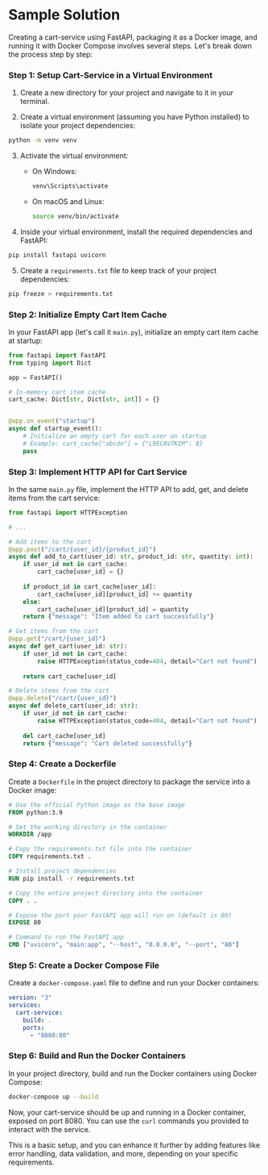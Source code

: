 # Sample Solution

Creating a cart-service using FastAPI, packaging it as a Docker image, and running it with Docker Compose involves several steps. Let's break down the process step by step:

### Step 1: Setup Cart-Service in a Virtual Environment

1. Create a new directory for your project and navigate to it in your terminal.

2. Create a virtual environment (assuming you have Python installed) to isolate your project dependencies:

```bash
python -m venv venv
```

3. Activate the virtual environment:

   - On Windows:

     ```bash
     venv\Scripts\activate
     ```

   - On macOS and Linux:

     ```bash
     source venv/bin/activate
     ```

4. Inside your virtual environment, install the required dependencies and FastAPI:

```bash
pip install fastapi uvicorn
```

5. Create a `requirements.txt` file to keep track of your project dependencies:

```bash
pip freeze > requirements.txt
```

### Step 2: Initialize Empty Cart Item Cache

In your FastAPI app (let's call it `main.py`), initialize an empty cart item cache at startup:

```python
from fastapi import FastAPI
from typing import Dict

app = FastAPI()

# In-memory cart item cache
cart_cache: Dict[str, Dict[str, int]] = {}


@app.on_event("startup")
async def startup_event():
    # Initialize an empty cart for each user on startup
    # Example: cart_cache["abcde"] = {"L9ECAV7KIM": 8}
    pass
```

### Step 3: Implement HTTP API for Cart Service

In the same `main.py` file, implement the HTTP API to add, get, and delete items from the cart service:

```python
from fastapi import HTTPException

# ...

# Add items to the cart
@app.post("/cart/{user_id}/{product_id}")
async def add_to_cart(user_id: str, product_id: str, quantity: int):
    if user_id not in cart_cache:
        cart_cache[user_id] = {}
    
    if product_id in cart_cache[user_id]:
        cart_cache[user_id][product_id] += quantity
    else:
        cart_cache[user_id][product_id] = quantity
    return {"message": "Item added to cart successfully"}

# Get items from the cart
@app.get("/cart/{user_id}")
async def get_cart(user_id: str):
    if user_id not in cart_cache:
        raise HTTPException(status_code=404, detail="Cart not found")
    
    return cart_cache[user_id]

# Delete items from the cart
@app.delete("/cart/{user_id}")
async def delete_cart(user_id: str):
    if user_id not in cart_cache:
        raise HTTPException(status_code=404, detail="Cart not found")
    
    del cart_cache[user_id]
    return {"message": "Cart deleted successfully"}
```

### Step 4: Create a Dockerfile

Create a `Dockerfile` in the project directory to package the service into a Docker image:

```Dockerfile
# Use the official Python image as the base image
FROM python:3.9

# Set the working directory in the container
WORKDIR /app

# Copy the requirements.txt file into the container
COPY requirements.txt .

# Install project dependencies
RUN pip install -r requirements.txt

# Copy the entire project directory into the container
COPY . .

# Expose the port your FastAPI app will run on (default is 80)
EXPOSE 80

# Command to run the FastAPI app
CMD ["uvicorn", "main:app", "--host", "0.0.0.0", "--port", "80"]
```

### Step 5: Create a Docker Compose File

Create a `docker-compose.yaml` file to define and run your Docker containers:

```yaml
version: "3"
services:
  cart-service:
    build: .
    ports:
      - "8080:80"
```

### Step 6: Build and Run the Docker Containers

In your project directory, build and run the Docker containers using Docker Compose:

```bash
docker-compose up --build
```

Now, your cart-service should be up and running in a Docker container, exposed on port 8080. You can use the `curl` commands you provided to interact with the service.

This is a basic setup, and you can enhance it further by adding features like error handling, data validation, and more, depending on your specific requirements.
